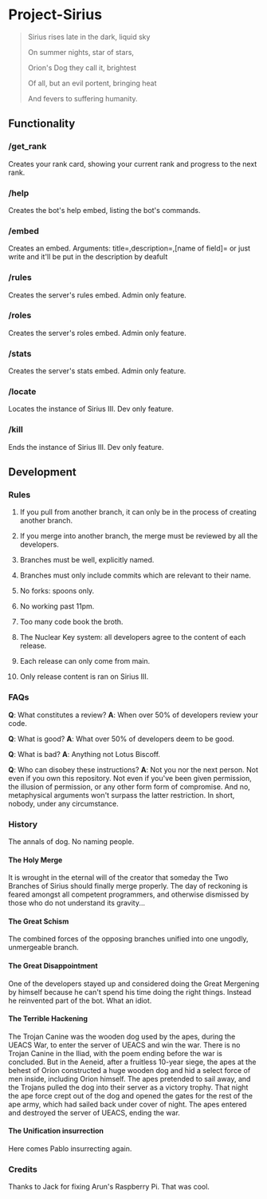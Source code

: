 # Project-Sirius

>   Sirius rises late in the dark, liquid sky
>   
>   On summer nights, star of stars,
>   
>   Orion's Dog they call it, brightest
>   
>   Of all, but an evil portent, bringing heat
>   
>   And fevers to suffering humanity.

## Functionality

### /get_rank

Creates your rank card, showing your current rank and progress to the next rank.

### /help

Creates the bot's help embed, listing the bot's commands.

### /embed

Creates an embed. Arguments: title=,description=,[name of field]= or just write and it'll be put in the description by deafult

### /rules

Creates the server's rules embed.
Admin only feature.

### /roles

Creates the server's roles embed.
Admin only feature.

### /stats

Creates the server's stats embed.
Admin only feature.

### /locate

Locates the instance of Sirius III.
Dev only feature.

### /kill

Ends the instance of Sirius III.
Dev only feature.

## Development

### Rules

1. If you pull from another branch, it can only be in the process of creating another branch.
2. If you merge into another branch, the merge must be reviewed by all the developers.
3. Branches must be well, explicitly named.
4. Branches must only include commits which are relevant to their name.
5. No forks: spoons only.
6. No working past 11pm.

7. Too many code book the broth.
8. The Nuclear Key system: all developers agree to the content of each release.
9. Each release can only come from main.
10. Only release content is ran on Sirius III.

### FAQs

**Q**: What constitutes a review?
**A**: When over 50% of developers review your code.

**Q**: What is good?
**A**: What over 50% of developers deem to be good.

**Q**: What is bad?
**A**: Anything not Lotus Biscoff.

**Q**: Who can disobey these instructions?
**A**: Not you nor the next person. Not even if you own this repository. Not even if you've been given permission, the illusion of permission, or any other form form of compromise. And no, metaphysical arguments won't surpass the latter restriction. In short, nobody, under any circumstance.

### History

The annals of dog.
No naming people.

#### The Holy Merge

It is wrought in the eternal will of the creator that someday the Two Branches of Sirius should finally merge properly. The day of reckoning is feared amongst all competent programmers, and otherwise dismissed by those who do not understand its gravity...

#### The Great Schism

The combined forces of the opposing branches unified into one ungodly, unmergeable branch.

#### The Great Disappointment

One of the developers stayed up and considered doing the Great Mergening by himself because he can't spend his time doing the right things. Instead he reinvented part of the bot. What an idiot.

#### The Terrible Hackening

The Trojan Canine was the wooden dog used by the apes, during the UEACS War, to enter the server of UEACS and win the war. There is no Trojan Canine in the Iliad, with the poem ending before the war is concluded. But in the Aeneid, after a fruitless 10-year siege, the apes at the behest of Orion constructed a huge wooden dog and hid a select force of men inside, including Orion himself. The apes pretended to sail away, and the Trojans pulled the dog into their server as a victory trophy. That night the ape force crept out of the dog and opened the gates for the rest of the ape army, which had sailed back under cover of night. The apes entered and destroyed the server of UEACS, ending the war.

#### The Unification insurrection

Here comes Pablo insurrecting again.

### Credits

Thanks to Jack for fixing Arun's Raspberry Pi. That was cool.
